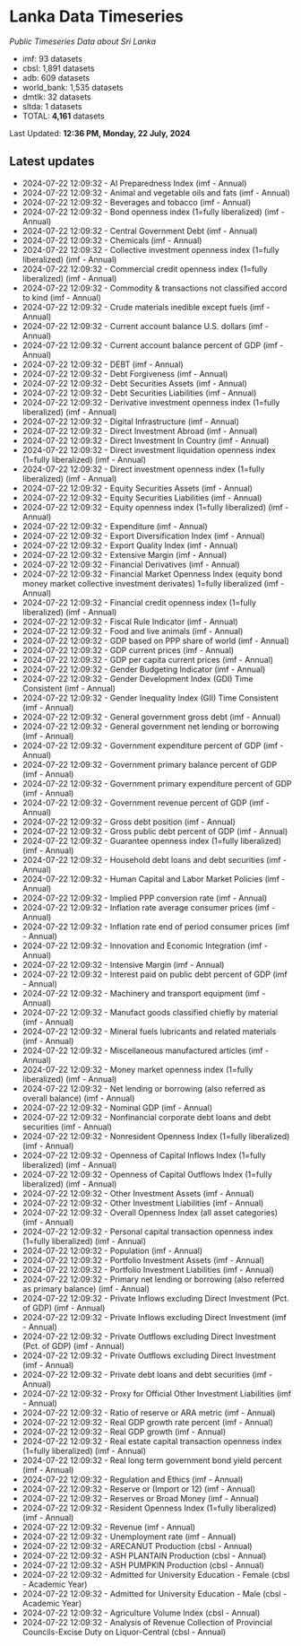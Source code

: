 # Lanka Data Timeseries
*Public Timeseries Data about Sri Lanka*

* imf: 93 datasets
* cbsl: 1,891 datasets
* adb: 609 datasets
* world_bank: 1,535 datasets
* dmtlk: 32 datasets
* sltda: 1 datasets
* TOTAL: **4,161** datasets

Last Updated: **12:36 PM, Monday, 22 July, 2024**

## Latest updates

* 2024-07-22 12:09:32 - AI Preparedness Index (imf - Annual)
* 2024-07-22 12:09:32 - Animal and vegetable oils and fats (imf - Annual)
* 2024-07-22 12:09:32 - Beverages and tobacco (imf - Annual)
* 2024-07-22 12:09:32 - Bond openness index (1=fully liberalized) (imf - Annual)
* 2024-07-22 12:09:32 - Central Government Debt (imf - Annual)
* 2024-07-22 12:09:32 - Chemicals (imf - Annual)
* 2024-07-22 12:09:32 - Collective investment openness index (1=fully liberalized) (imf - Annual)
* 2024-07-22 12:09:32 - Commercial credit openness index (1=fully liberalized) (imf - Annual)
* 2024-07-22 12:09:32 - Commodity & transactions not classified accord to kind (imf - Annual)
* 2024-07-22 12:09:32 - Crude materials inedible except fuels (imf - Annual)
* 2024-07-22 12:09:32 - Current account balance U.S. dollars (imf - Annual)
* 2024-07-22 12:09:32 - Current account balance percent of GDP (imf - Annual)
* 2024-07-22 12:09:32 - DEBT (imf - Annual)
* 2024-07-22 12:09:32 - Debt Forgiveness (imf - Annual)
* 2024-07-22 12:09:32 - Debt Securities Assets (imf - Annual)
* 2024-07-22 12:09:32 - Debt Securities Liabilities (imf - Annual)
* 2024-07-22 12:09:32 - Derivative investment openness index (1=fully liberalized) (imf - Annual)
* 2024-07-22 12:09:32 - Digital Infrastructure (imf - Annual)
* 2024-07-22 12:09:32 - Direct Investment Abroad (imf - Annual)
* 2024-07-22 12:09:32 - Direct Investment In Country (imf - Annual)
* 2024-07-22 12:09:32 - Direct investment liquidation openness index (1=fully liberalized) (imf - Annual)
* 2024-07-22 12:09:32 - Direct investment openness index (1=fully liberalized) (imf - Annual)
* 2024-07-22 12:09:32 - Equity Securities Assets (imf - Annual)
* 2024-07-22 12:09:32 - Equity Securities Liabilities (imf - Annual)
* 2024-07-22 12:09:32 - Equity openness index (1=fully liberalized) (imf - Annual)
* 2024-07-22 12:09:32 - Expenditure (imf - Annual)
* 2024-07-22 12:09:32 - Export Diversification Index (imf - Annual)
* 2024-07-22 12:09:32 - Export Quality Index (imf - Annual)
* 2024-07-22 12:09:32 - Extensive Margin (imf - Annual)
* 2024-07-22 12:09:32 - Financial Derivatives (imf - Annual)
* 2024-07-22 12:09:32 - Financial Market Openness Index (equity bond money market collective investment derivates) 1=fully liberalized (imf - Annual)
* 2024-07-22 12:09:32 - Financial credit openness index (1=fully liberalized) (imf - Annual)
* 2024-07-22 12:09:32 - Fiscal Rule Indicator (imf - Annual)
* 2024-07-22 12:09:32 - Food and live animals (imf - Annual)
* 2024-07-22 12:09:32 - GDP based on PPP share of world (imf - Annual)
* 2024-07-22 12:09:32 - GDP current prices (imf - Annual)
* 2024-07-22 12:09:32 - GDP per capita current prices (imf - Annual)
* 2024-07-22 12:09:32 - Gender Budgeting Indicator (imf - Annual)
* 2024-07-22 12:09:32 - Gender Development Index (GDI) Time Consistent (imf - Annual)
* 2024-07-22 12:09:32 - Gender Inequality Index (GII) Time Consistent (imf - Annual)
* 2024-07-22 12:09:32 - General government gross debt (imf - Annual)
* 2024-07-22 12:09:32 - General government net lending or borrowing (imf - Annual)
* 2024-07-22 12:09:32 - Government expenditure percent of GDP (imf - Annual)
* 2024-07-22 12:09:32 - Government primary balance percent of GDP (imf - Annual)
* 2024-07-22 12:09:32 - Government primary expenditure percent of GDP (imf - Annual)
* 2024-07-22 12:09:32 - Government revenue percent of GDP (imf - Annual)
* 2024-07-22 12:09:32 - Gross debt position (imf - Annual)
* 2024-07-22 12:09:32 - Gross public debt percent of GDP (imf - Annual)
* 2024-07-22 12:09:32 - Guarantee openness index (1=fully liberalized) (imf - Annual)
* 2024-07-22 12:09:32 - Household debt loans and debt securities (imf - Annual)
* 2024-07-22 12:09:32 - Human Capital and Labor Market Policies (imf - Annual)
* 2024-07-22 12:09:32 - Implied PPP conversion rate (imf - Annual)
* 2024-07-22 12:09:32 - Inflation rate average consumer prices (imf - Annual)
* 2024-07-22 12:09:32 - Inflation rate end of period consumer prices (imf - Annual)
* 2024-07-22 12:09:32 - Innovation and Economic Integration (imf - Annual)
* 2024-07-22 12:09:32 - Intensive Margin (imf - Annual)
* 2024-07-22 12:09:32 - Interest paid on public debt percent of GDP (imf - Annual)
* 2024-07-22 12:09:32 - Machinery and transport equipment (imf - Annual)
* 2024-07-22 12:09:32 - Manufact goods classified chiefly by material (imf - Annual)
* 2024-07-22 12:09:32 - Mineral fuels lubricants and related materials (imf - Annual)
* 2024-07-22 12:09:32 - Miscellaneous manufactured articles (imf - Annual)
* 2024-07-22 12:09:32 - Money market openness index (1=fully liberalized) (imf - Annual)
* 2024-07-22 12:09:32 - Net lending or borrowing (also referred as overall balance) (imf - Annual)
* 2024-07-22 12:09:32 - Nominal GDP (imf - Annual)
* 2024-07-22 12:09:32 - Nonfinancial corporate debt loans and debt securities (imf - Annual)
* 2024-07-22 12:09:32 - Nonresident Openness Index (1=fully liberalized) (imf - Annual)
* 2024-07-22 12:09:32 - Openness of Capital Inflows Index (1=fully liberalized) (imf - Annual)
* 2024-07-22 12:09:32 - Openness of Capital Outflows Index (1=fully liberalized) (imf - Annual)
* 2024-07-22 12:09:32 - Other Investment Assets (imf - Annual)
* 2024-07-22 12:09:32 - Other Investment Liabilities (imf - Annual)
* 2024-07-22 12:09:32 - Overall Openness Index (all asset categories) (imf - Annual)
* 2024-07-22 12:09:32 - Personal capital transaction openness index (1=fully liberalized) (imf - Annual)
* 2024-07-22 12:09:32 - Population (imf - Annual)
* 2024-07-22 12:09:32 - Portfolio Investment Assets (imf - Annual)
* 2024-07-22 12:09:32 - Portfolio Investment Liabilities (imf - Annual)
* 2024-07-22 12:09:32 - Primary net lending or borrowing (also referred as primary balance) (imf - Annual)
* 2024-07-22 12:09:32 - Private Inflows excluding Direct Investment (Pct. of GDP) (imf - Annual)
* 2024-07-22 12:09:32 - Private Inflows excluding Direct Investment (imf - Annual)
* 2024-07-22 12:09:32 - Private Outflows excluding Direct Investment (Pct. of GDP) (imf - Annual)
* 2024-07-22 12:09:32 - Private Outflows excluding Direct Investment (imf - Annual)
* 2024-07-22 12:09:32 - Private debt loans and debt securities (imf - Annual)
* 2024-07-22 12:09:32 - Proxy for Official Other Investment Liabilities (imf - Annual)
* 2024-07-22 12:09:32 - Ratio of reserve or ARA metric (imf - Annual)
* 2024-07-22 12:09:32 - Real GDP growth rate percent (imf - Annual)
* 2024-07-22 12:09:32 - Real GDP growth (imf - Annual)
* 2024-07-22 12:09:32 - Real estate capital transaction openness index (1=fully liberalized) (imf - Annual)
* 2024-07-22 12:09:32 - Real long term government bond yield percent (imf - Annual)
* 2024-07-22 12:09:32 - Regulation and Ethics (imf - Annual)
* 2024-07-22 12:09:32 - Reserve or (Import or 12) (imf - Annual)
* 2024-07-22 12:09:32 - Reserves or Broad Money (imf - Annual)
* 2024-07-22 12:09:32 - Resident Openness Index (1=fully liberalized) (imf - Annual)
* 2024-07-22 12:09:32 - Revenue (imf - Annual)
* 2024-07-22 12:09:32 - Unemployment rate (imf - Annual)
* 2024-07-22 12:09:32 - ARECANUT Production (cbsl - Annual)
* 2024-07-22 12:09:32 - ASH PLANTAIN Production (cbsl - Annual)
* 2024-07-22 12:09:32 - ASH PUMPKIN Production (cbsl - Annual)
* 2024-07-22 12:09:32 - Admitted for University Education - Female (cbsl - Academic Year)
* 2024-07-22 12:09:32 - Admitted for University Education - Male (cbsl - Academic Year)
* 2024-07-22 12:09:32 - Agriculture Volume Index (cbsl - Annual)
* 2024-07-22 12:09:32 - Analysis of Revenue Collection of Provincial Councils-Excise Duty on Liquor-Central (cbsl - Annual)